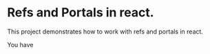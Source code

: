 # Refs and Portals in react.

This project demonstrates how to work with refs and portals in react.

You have 